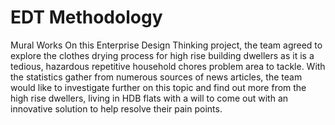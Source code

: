 # EDT Methodology
Mural Works
On this Enterprise Design Thinking project, the team agreed to explore the clothes drying process for high rise building dwellers as it is a tedious, hazardous repetitive household chores problem area to tackle. 
With the statistics gather from numerous sources of news articles, the team would like to investigate further on this topic and find out more from the high rise dwellers, living in HDB flats with a will to come out with an innovative solution to help resolve their pain points.
